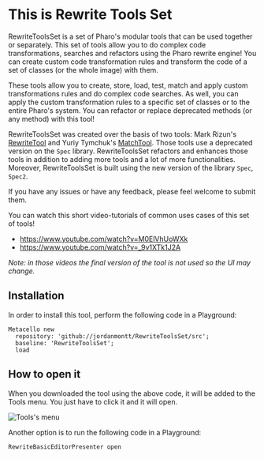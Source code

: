 # This is Rewrite Tools Set

RewriteToolsSet is a set of Pharo's modular tools that can be used together or separately. This set of tools allow you to do complex code transformations, searches and refactors using the Pharo rewrite engine! You can create custom code transformation rules and transform the code of a set of classes (or the whole image) with them.

These tools allow you to create, store, load, test, match and apply custom transformations rules and do complex code searches. As well, you can apply the custom transformation rules to a specific set of classes or to the entire Pharo's system. You can refactor or replace deprecated methods (or any method) with this tool!

RewriteToolsSet was created over the basis of two tools: Mark Rizun's [RewriteTool](http://smalltalkhub.com/#!/~MarkRizun/RewriteTool) and Yuriy Tymchuk's [MatchTool](https://github.com/Uko/MatchTool). Those tools use a deprecated version on the `Spec` library. RewriteToolsSet refactors and enhances those tools in addition to adding more tools and a lot of more functionalities. Moreover, RewriteToolsSet is built using the new version of the library `Spec`, `Spec2`.

If you have any issues or have any feedback, please feel welcome to submit them.

You can watch this short video-tutorials of common uses cases of this set of tools!
- https://www.youtube.com/watch?v=M0ElVhUoWXk
- https://www.youtube.com/watch?v=_9v1XTk1J2A

*Note: in those videos the final version of the tool is not used so the UI may change.*
## Installation

In order to install this tool, perform the following code in a Playground:

    Metacello new
      repository: 'github://jordanmontt/RewriteToolsSet/src';
      baseline: 'RewriteToolsSet';
      load


## How to open it

When you downloaded the tool using the above code, it will be added to the Tools menu. You just have to click it and it will open.

![Tools's menu](https://i.imgur.com/jl7MxSD.png)

Another option is to run the following code in a Playground:

`RewriteBasicEditorPresenter open`
